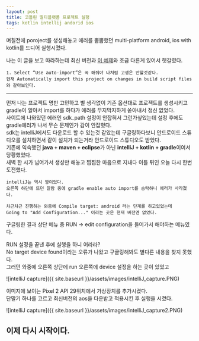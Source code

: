 ```yaml
---
layout: post
title: 코틀린 멀티플랫폼 프로젝트 실행
tags: kotlin intellij andorid ios
---
```

며칠전에 poroject를 생성해놓고 에러를 뿜뿜했던 multi-platform android, ios with kotlin를 드디어 실행시켰다.

나는 이 글을 보고 따라하는데 최신 버전과 
[이 예제]([https://link](https://medium.com/@cafonsomota/set-up-your-first-kotlin-multiplatform-project-for-android-and-ios-e54c2b6574e7))와 조금 다른게 있어서 헷갈렸다.
````
1. Select “Use auto-import”은 꼭 해줘야 나처럼 고생은 안할것같다.
현재 Automatically import this project on changes in build script files와 같아보인다.
```` 
---
먼저 나는 프로젝트 명만 고민하고 별 생각없이 기존 옵션대로 프로젝트를 생성시키고  
gradle이 알아서 import를 하다가 에러를 무지막지하게 쏟아내서 정신 없었다.  
사이트에 나와있던 에러인 sdk_path 설정이 안잡혀서 그런가싶었는데 설정 후에도 gradle에러가 나서 무슨 문제인가 감이 안잡혔다.  
sdk는 intelliJ에서도 다운로드 할 수 있는것 같았는데 구글링하다보니 안드로이드 스튜디오를 설치하면서 같이 설치가 되는거라 안드로이드 스튜디오도 받았다.  
기존에 익숙했던 **java + maven + eclipse**가 아닌 **intelliJ + kotlin + gradle**이여서 당황했었다.  
새벽 한 시가 넘어가서 생성만 해놓고 찝찝한 마음으로 지내다 이틀 뒤인 오늘 다시 한번 도전했다.  
````
intelliJ는 역시 짱이었다. 
오른쪽 하단에 뜨던 알람 중에 gradle enable auto import를 승락하니 에러가 사라졌다.  
````
````
차근차근 진행하는 와중에 Compile target: android 라는 단계를 하고있었는데
Going to "Add Configuration..." 이라는 곳은 현재 버전엔 없었다.
````
구글링한 결과 상단 메뉴 중 RUN -> edit configuration을 들어가서 해야하는 메뉴였다.

RUN 설정을 끝낸 후에 실행을 하니 어라라?   
No target device found이라는 오류가 나왔고 구글링해봐도 별다른 내용을 찾지 못했다.  
그러던 와중에 오른쪽 상단에 run 오른쪽에 device 설정을 하는 곳이 있었고  

![intelliJ capture]({{ site.baseurl }}/assets/images/intelliJ_capture.PNG)

이미지에 보이는 Pixel 2 API 29위치에서 가상장치를 추가시켰다.  
단말기 하나를 고르고 최신버전의 aos을 다운받고 적용시킨 후 
실행을 시켰다.

![intelliJ capture]({{ site.baseurl }}/assets/images/intelliJ_capture2.PNG)

이제 다시 시작이다.
---